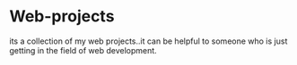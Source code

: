 # Web-projects

its a collection of my web projects..it can be helpful to someone who is just getting in the field of web development.
